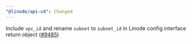 ```yaml
---
"@linode/api-v4": Changed
---
```


Include `vpc_id` and rename `subnet` to `subnet_id` in Linode config interface return object ([#9485](https://github.com/linode/manager/pull/9485))
